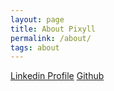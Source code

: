 ```yaml
---
layout: page
title: About Pixyll
permalink: /about/
tags: about
---
```


[Linkedin Profile](https://www.linkedin.com/in/neilp90)
[Github](https://github.com/neil90)

